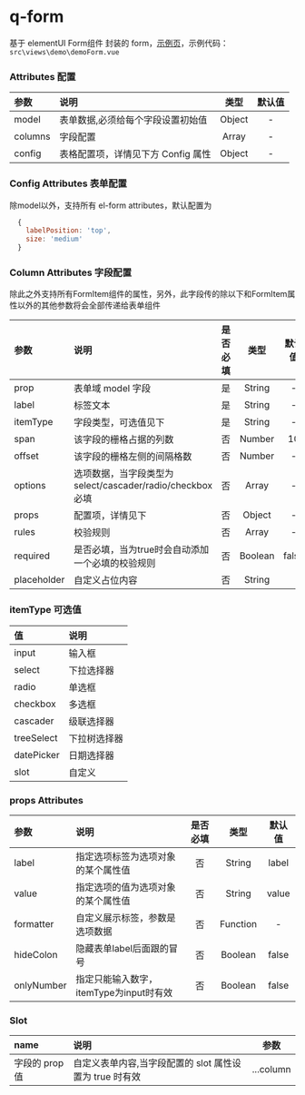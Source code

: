 # q-form

基于 elementUI Form组件 封装的 form，[示例页](http://localhost:1888/#/demo/form)，示例代码：`src\views\demo\demoForm.vue`


### Attributes 配置

| 参数    | 说明                               |  类型  | 默认值 |
| :------ | :--------------------------------- | :----: | :----: |
| model   | 表单数据,必须给每个字段设置初始值  | Object |   -    |
| columns | 字段配置                           | Array  |   -    |
| config  | 表格配置项，详情见下方 Config 属性 | Object |   -    |


### Config Attributes 表单配置

除model以外，支持所有 el-form attributes，默认配置为
```js
  {
    labelPosition: 'top',
    size: 'medium'
  }
```


### Column Attributes 字段配置

除此之外支持所有FormItem组件的属性，另外，此字段传的除以下和FormItem属性以外的其他参数将会全部传递给表单组件

| 参数        | 说明                                                     | 是否必填 |  类型   | 默认值 |
| :---------- | :------------------------------------------------------- | :------: | :-----: | :----: |
| prop        | 表单域 model 字段                                        |    是    | String  |   -    |
| label       | 标签文本                                                 |    是    | String  |   -    |
| itemType    | 字段类型，可选值见下                                     |    是    | String  |   -    |
| span        | 该字段的栅格占据的列数                                   |    否    | Number  |   10   |
| offset      | 该字段的栅格左侧的间隔格数                               |    否    | Number  |   -    |
| options     | 选项数据，当字段类型为select/cascader/radio/checkbox必填 |    否    |  Array  |   -    |
| props       | 配置项，详情见下                                         |    否    | Object  |   -    |
| rules       | 校验规则                                                 |    否    |  Array  |   -    |
| required    | 是否必填，当为true时会自动添加一个必填的校验规则         |    否    | Boolean | false  |
| placeholder | 自定义占位内容                                           |    否    | String  |        |


### itemType 可选值

| 值         | 说明         |
| :--------- | :----------- |
| input      | 输入框       |
| select     | 下拉选择器   |
| radio      | 单选框       |
| checkbox   | 多选框       |
| cascader   | 级联选择器   |
| treeSelect | 下拉树选择器 |
| datePicker | 日期选择器   |
| slot       | 自定义       |


### props Attributes

| 参数       | 说明                                    | 是否必填 |   类型   | 默认值 |
| :--------- | :-------------------------------------- | :------: | :------: | :----: |
| label      | 指定选项标签为选项对象的某个属性值      |    否    |  String  | label  |
| value      | 指定选项的值为选项对象的某个属性值      |    否    |  String  | value  |
| formatter  | 自定义展示标签，参数是选项数据          |    否    | Function |   -    |
| hideColon  | 隐藏表单label后面跟的冒号               |    否    | Boolean  | false  |
| onlyNumber | 指定只能输入数字，itemType为input时有效 |    否    | Boolean  | false  |


### Slot

| name           | 说明                                                    |   参数    |
| :------------- | :------------------------------------------------------ | :-------: |
| 字段的 prop 值 | 自定义表单内容,当字段配置的 slot 属性设置为 true 时有效 | ...column |